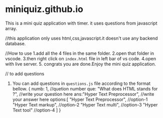 # miniquiz.github.io
This is a mini quiz application with timer. it uses questions from javascript array.

//this application only uses html,css,javascript.it doesn't use any backend database.

//How to use
1.add all the 4 files in the same folder.
2.open that folder in vscode.
3.then right click on `index.html` file in left bar of vs code.
4.open with live server.
5. congrats you are done.Enjoy the mini quiz application.

// to add questions
1. You can add questions in `questions.js` file according to the format bellow.
    {
        numb: 1, //quetion number
        que: "What does HTML stands for ?",  //write your question here
        ans:"Hyper Text Preprocessor",      //write your answer here
        options:[
            "Hyper Text Preprocessor",     //option-1
            "Hyper Text markup",           //option-2
            "Hyper Text multi",            //option-3
            "Hyper Text tool"              //option-4
        ]
    }
